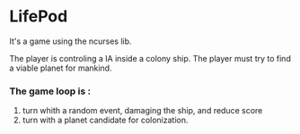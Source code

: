 # LifePod
It's a game using the ncurses lib.

The player is controling a IA inside a colony ship. The player must try to find a viable planet for mankind.

### The game loop is :
1. turn whith a random event, damaging the ship, and reduce score
2. turn with a planet candidate for colonization.
